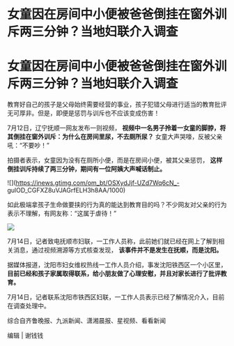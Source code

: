 # 女童因在房间中小便被爸爸倒挂在窗外训斥两三分钟？当地妇联介入调查

# 女童因在房间中小便被爸爸倒挂在窗外训斥两三分钟？当地妇联介入调查

教育好自己的孩子是父母始终需要经营的事业，孩子犯错父母进行适当的教育批评无可厚非。但是，即便是惩罚与训斥也不应该变成伤害！

7月12日，辽宁抚顺一网友发布一则视频， **视频中一名男子拎着一女童的脚脖，将其倒挂在窗外训斥：为什么在房间里尿，不去厕所尿？**
女童大声哭嚎，反被父亲吼：“不要吵！”

拍摄者表示，女童因为没有在厕所小便，而是在房间小便，被其父亲惩罚， **这样倒挂训斥持续了两三分钟，期间有一位阿姨大声喊话制止。**

![](https://inews.gtimg.com/om_bt/OSXydJjf-UZd7Wq6cN_-
gulOD_CGFXZ8uVJAGrfELH3h8AA/1000)

如此极端拿孩子生命做要挟的行为真的能达到教育目的吗？不少网友对父亲的行为表示不理解，有网友称：“这属于虐待！”

![](https://inews.gtimg.com/om_bt/Om5x2_XtAhINqn4pRxvfoBOXeK_Zr6ltZcChIDIdImWDUAA/1000)

7月14日，记者致电抚顺市妇联，一工作人员称，此前她们就已经在网上了解到相关消息，通过视频溯源等方式核查发现， **该事件并不是发生在抚顺，而是沈阳。**

据媒体报道，沈阳市妇女维权热线一工作人员介绍，事发沈阳铁西区一个小区里，
**目前已经和孩子家属取得联系，给小朋友做了心理安慰，并且对家长进行了批评教育。**

7月14日，记者联系沈阳市铁西区妇联，一工作人员表示已经了解情况介入，目前在调查处理中。

综合自齐鲁晚报、九派新闻、潇湘晨报、星视频、看看新闻

编辑 | 谢钱钱

